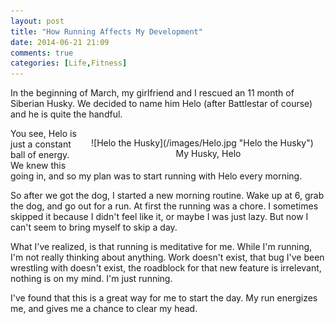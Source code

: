 ```yaml
---
layout: post
title: "How Running Affects My Development"
date: 2014-06-21 21:09
comments: true
categories: [Life,Fitness]
---
```



In the beginning of March, my girlfriend and I rescued an 11 month of Siberian Husky. We decided to name him Helo (after Battlestar of course) and he is quite the handful.<!-- more -->

<span style="float:right;margin: 15px 0px 15px 20px;width:375px;">
![Helo the Husky](/images/Helo.jpg "Helo the Husky")
<span style="display:block;text-align:center;"> My Husky, Helo </span>
</span>

You see, Helo is just a constant ball of energy. We knew this going in, and so my plan was to start running with Helo every morning.

So after we got the dog, I started a new morning routine. Wake up at 6, grab the dog, and go out for a run. At first the running was a chore. I sometimes skipped it because I didn't feel like it, or maybe I was just lazy. But now I can't seem to bring myself to skip a day.

What I've realized, is that running is meditative for me. While I'm running, I'm not really thinking about anything. Work doesn't exist, that bug I've been wrestling with doesn't exist, the roadblock for that new feature is irrelevant, nothing is on my mind. I'm just running.

I've found that this is a great way for me to start the day. My run energizes me, and gives me a chance to clear my head.

